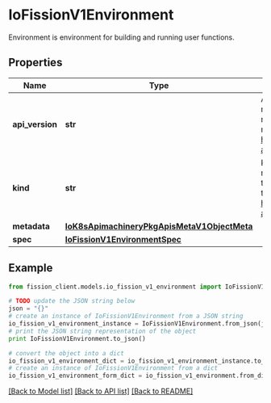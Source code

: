 # IoFissionV1Environment

Environment is environment for building and running user functions.

## Properties

Name | Type | Description | Notes
------------ | ------------- | ------------- | -------------
**api_version** | **str** | APIVersion defines the versioned schema of this representation of an object. Servers should convert recognized schemas to the latest internal value, and may reject unrecognized values. More info: https://git.k8s.io/community/contributors/devel/sig-architecture/api-conventions.md#resources | [optional] 
**kind** | **str** | Kind is a string value representing the REST resource this object represents. Servers may infer this from the endpoint the client submits requests to. Cannot be updated. In CamelCase. More info: https://git.k8s.io/community/contributors/devel/sig-architecture/api-conventions.md#types-kinds | [optional] 
**metadata** | [**IoK8sApimachineryPkgApisMetaV1ObjectMeta**](IoK8sApimachineryPkgApisMetaV1ObjectMeta.md) |  | 
**spec** | [**IoFissionV1EnvironmentSpec**](IoFissionV1EnvironmentSpec.md) |  | 

## Example

```python
from fission_client.models.io_fission_v1_environment import IoFissionV1Environment

# TODO update the JSON string below
json = "{}"
# create an instance of IoFissionV1Environment from a JSON string
io_fission_v1_environment_instance = IoFissionV1Environment.from_json(json)
# print the JSON string representation of the object
print IoFissionV1Environment.to_json()

# convert the object into a dict
io_fission_v1_environment_dict = io_fission_v1_environment_instance.to_dict()
# create an instance of IoFissionV1Environment from a dict
io_fission_v1_environment_form_dict = io_fission_v1_environment.from_dict(io_fission_v1_environment_dict)
```
[[Back to Model list]](../README.md#documentation-for-models) [[Back to API list]](../README.md#documentation-for-api-endpoints) [[Back to README]](../README.md)


